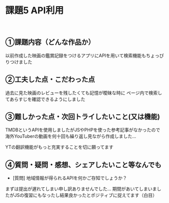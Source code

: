 # 課題5 API利用
​
## ①課題内容（どんな作品か）
以前作成した映画の鑑賞記録をつけるアプリにAPIを用いて検索機能もちょっぴりつけました

## ②工夫した点・こだわった点
過去に見た映画のレビューを残したくても記憶が曖昧な時に
ページ内で検索してあらすじを確認できるようにしました

## ③難しかった点・次回トライしたいこと(又は機能)
TMDBというAPIを使用しましたがJSやPHPを使った参考記事がなかったので
海外YouTuberの動画を何十回も繰り返し見ながら作成しました…

YTの翻訳機能がもっと充実することを切に願ってます


## ④質問・疑問・感想、シェアしたいこと等なんでも
- [質問] 地域情報が得られるAPIを何かご存知でしょうか？

まずは提出が遅れてしまい申し訳ありませんでした…
期間があいてしまいましたがJSの復習にもなったし結果良かったとポジティブに捉えてます（白目）
